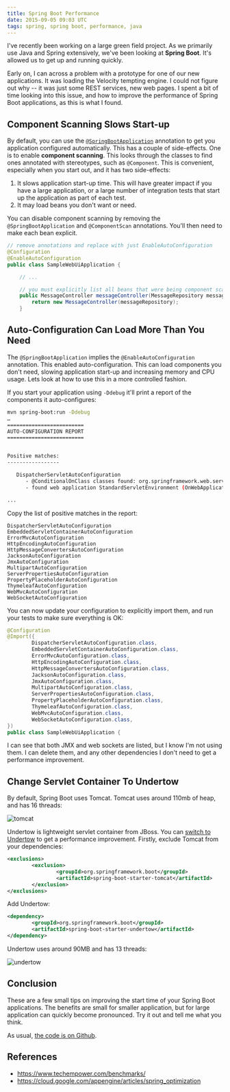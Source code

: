 ```yaml
---
title: Spring Boot Performance
date: 2015-09-05 09:03 UTC
tags: spring, spring boot, performance, java
---
```

I've recently been working on a large green field project. As we primarily use Java and Spring extensively, we've been looking at **Spring Boot**.  It's allowed us to get up and running quickly. 

Early on, I can across a problem with a prototype for one of our new applications. It was loading the Velocity tempting engine. I could not figure out why -- it was just some REST services, new web pages. I spent a bit of time looking into this issue, and how to improve the performance of Spring Boot applications, as this is what I found.

Component Scanning Slows Start-up
---
By default, you can use the [`@SpringBootApplication`](http://docs.spring.io/spring-boot/docs/current/api/org/springframework/boot/autoconfigure/SpringBootApplication.html) annotation to get you application configured automatically. This has a couple of side-effects. One is to enable **component scanning**. This looks through the classes to find ones annotated with stereotypes, such as `@Component`. This is convenient, especially when you start out, and it has two side-effects:

1. It slows application start-up time. This will have greater impact if you have a large application, or a large number of integration tests that start up the application as part of each test.
2. It may load beans you don't want or need. 

You can disable component scanning by removing the `@SpringBootApplication` and `@ComponentScan` annotations. You'll then need to make each bean explicit.

~~~java
// remove annotations and replace with just EnableAutoConfiguration
@Configuration
@EnableAutoConfiguration
public class SampleWebUiApplication {

	// ...

	// you must explicitly list all beans that were being component scanned	@Bean
	public MessageController messageController(MessageRepository messageRepository) {
		return new MessageController(messageRepository);
	}
~~~

Auto-Configuration Can Load More Than You Need
---
The `@SpringBootApplication`  implies the `@EnableAutoConfiguration` annotation. This enabled auto-configuration. This can load components you don't need, slowing application start-up and increasing memory and CPU usage. Lets look at how to use this in a more controlled fashion.

If you start your application using `-Ddebug` it'll print a report of the components it auto-configures:

~~~bash
mvn spring-boot:run -Ddebug
…
=========================
AUTO-CONFIGURATION REPORT
=========================


Positive matches:
-----------------

   DispatcherServletAutoConfiguration
      - @ConditionalOnClass classes found: org.springframework.web.servlet.DispatcherServlet (OnClassCondition)
      - found web application StandardServletEnvironment (OnWebApplicationCondition)

...
~~~

Copy the list of positive matches in the report:

~~~
DispatcherServletAutoConfiguration
EmbeddedServletContainerAutoConfiguration
ErrorMvcAutoConfiguration
HttpEncodingAutoConfiguration
HttpMessageConvertersAutoConfiguration
JacksonAutoConfiguration
JmxAutoConfiguration
MultipartAutoConfiguration
ServerPropertiesAutoConfiguration
PropertyPlaceholderAutoConfiguration
ThymeleafAutoConfiguration
WebMvcAutoConfiguration
WebSocketAutoConfiguration
~~~

You can now update your configuration to explicitly import them, and run your tests to make sure everything is OK:

~~~java
@Configuration
@Import({
        DispatcherServletAutoConfiguration.class,
        EmbeddedServletContainerAutoConfiguration.class,
        ErrorMvcAutoConfiguration.class,
        HttpEncodingAutoConfiguration.class,
        HttpMessageConvertersAutoConfiguration.class,
        JacksonAutoConfiguration.class,
        JmxAutoConfiguration.class,
        MultipartAutoConfiguration.class,
        ServerPropertiesAutoConfiguration.class,
        PropertyPlaceholderAutoConfiguration.class,
        ThymeleafAutoConfiguration.class,
        WebMvcAutoConfiguration.class,
        WebSocketAutoConfiguration.class,
})
public class SampleWebUiApplication {
~~~
 
I can see that both JMX and web sockets are listed, but I know I'm not using them. I can delete them, and any other dependencies I don't need to get a performance improvement.

Change Servlet Container To Undertow
---
By default, Spring Boot uses Tomcat. Tomcat uses around 110mb of heap, and has 16 threads: 

![tomcat](/images/tomcat-spring-boot-jvisualvm.png)

Undertow is lightweight servlet container from JBoss. You can [switch to Undertow](http://docs.spring.io/spring-boot/docs/current/reference/html/howto-embedded-servlet-containers.html#howto-use-undertow-instead-of-tomcat) to get a performance improvement. Firstly, exclude Tomcat from your dependencies:

~~~xml
<exclusions>
        <exclusion>
                <groupId>org.springframework.boot</groupId>
                <artifactId>spring-boot-starter-tomcat</artifactId>
        </exclusion>
</exclusions>
~~~         
    
Add Undertow:    
    
~~~xml
<dependency>
        <groupId>org.springframework.boot</groupId>
        <artifactId>spring-boot-starter-undertow</artifactId>
</dependency>
~~~                

Undertow uses around 90MB and has 13 threads: 

![undertow](/images/undertow-spring-boot-jvisualvm.png)

Conclusion
---
These are a few small tips on improving the start time of your Spring Boot applications. The benefits are small for smaller application, but for large application can quickly become pronounced. Try it out and tell me what you think. 

As usual, [the code is on Github](https://github.com/alexec/spring-boot-performance).

References
---
* <https://www.techempower.com/benchmarks/>
* <https://cloud.google.com/appengine/articles/spring_optimization>